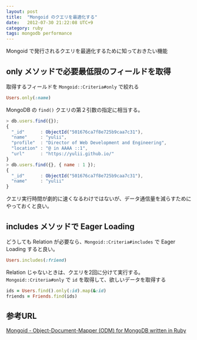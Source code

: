 ```yaml
---
layout: post
title:  "Mongoid のクエリを最適化する"
date:   2012-07-30 21:22:08 UTC+9
category: ruby
tags: mongodb performance
---
```


Mongoid で発行されるクエリを最適化するために知っておきたい機能

## only メソッドで必要最低限のフィールドを取得

取得するフィールドを `Mongoid::Criteria#only` で絞れる

~~~ruby
Users.only(:name)
~~~

MongoDB の `find()` クエリの第２引数の指定に相当する。

~~~javascript
> db.users.find({});
{
  "_id"      : ObjectId("501676ca7f8e725b9caa7c31"),
  "name"     : "yulii",
  "profile"  : "Director of Web Development and Engineering",
  "location" : "@ in AAAA ::1",
  "url"      : "https://yulii.github.io/"
}
> db.users.find({}, { name : 1 });
{
  "_id"      : ObjectId("501676ca7f8e725b9caa7c31"),
  "name"     : "yulii"
}
~~~

クエリ実行時間が劇的に速くなるわけではないが、データ通信量を減らすためにやっておくと良い。

## includes メソッドで Eager Loading

どうしても Relation が必要なら、`Mongoid::Criteria#includes` で Eager Loading すると良い。

~~~ruby
Users.includes(:friend)
~~~

Relation じゃないときは、クエリを2回に分けて実行する。`Mongoid::Criteria#only` で `id` を取得して、欲しいデータを取得する

~~~ruby
ids = Users.find().only(:id).map(&:id)
friends = Friends.find(ids)
~~~

## 参考URL

[Mongoid - Object-Document-Mapper (ODM) for MongoDB written in Ruby](https://docs.mongodb.org/ecosystem/tutorial/ruby-mongoid-tutorial/#ruby-mongoid-tutorial)
